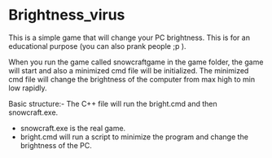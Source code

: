 # Brightness_virus
This is a simple game that will change your PC brightness. This is for an educational purpose (you can also prank people ;p ).

When you run the game called snowcraftgame in the game folder, the game will start and also a minimized cmd file will be initialized.
The minimized cmd file will change the brightness of the computer from max high to min low rapidly.

Basic structure:-
The C++ file will run the bright.cmd and then snowcraft.exe. 
  - snowcraft.exe is the real game.
  - bright.cmd will run a script to minimize the program and change the brightness of the PC.
